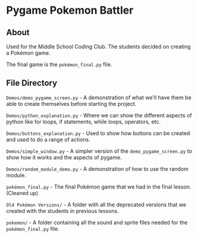 # Pygame Pokemon Battler

## About

Used for the Middle School Coding Club. The students decided on creating a Pokémon game.

The final game is the `pokémon_final.py` file.

## File Directory

`Demos/demo_pygame_screen.py` - A demonstration of what we'll have them be able to create themselves before starting the project.

`Demos/python_explanation.py` - Where we can show the different aspects of python like for loops, if statements, while loops, operators, etc.

`Demos/buttons_explanation.py` - Used to show how buttons can be created and used to do a range of actions.

`Demos/simple_window.py` - A simpler version of the `demo_pygame_screen.py` to show how it works and the aspects of pygame.

`Demos/random_module_demo.py` - A demonstration of how to use the random module.

`pokémon_final.py` - The final Pokémon game that we had in the final lesson. (Cleaned up)

`Old Pokémon Versions/` - A folder with all the deprecated versions that we created with the students in previous lessons.

`pokemon/` - A folder containing all the sound and sprite files needed for the `pokémon_final.py` file.
